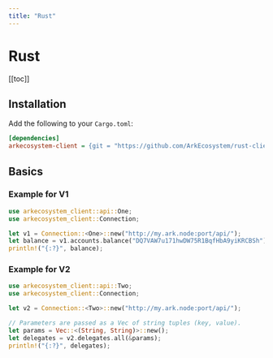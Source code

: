 ```yaml
---
title: "Rust"
---
```


# Rust

[[toc]]

## Installation

Add the following to your `Cargo.toml`:
```ini
[dependencies]
arkecosystem-client = {git = "https://github.com/ArkEcosystem/rust-client", branch = "master" }
```

## Basics

### Example for V1
```rust
use arkecosystem_client::api::One;
use arkecosystem_client::Connection;

let v1 = Connection::<One>::new("http://my.ark.node:port/api/");
let balance = v1.accounts.balance("DQ7VAW7u171hwDW75R1BqfHbA9yiKRCBSh");
println!("{:?}", balance);
```

### Example for V2

```rust
use arkecosystem_client::api::Two;
use arkecosystem_client::Connection;

let v2 = Connection::<Two>::new("http://my.ark.node:port/api/");

// Parameters are passed as a Vec of string tuples (key, value).
let params = Vec::<(String, String)>::new();
let delegates = v2.delegates.all(&params);
println!("{:?}", delegates);
```
